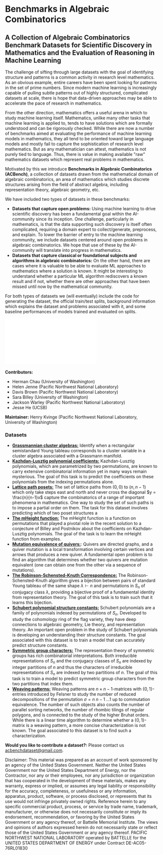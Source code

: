 # Benchmarks in Algebraic Combinatorics
## A Collection of Algebraic Combinatorics Benchmark Datasets for Scientific Discovery in Mathematics and the Evaluation of Reasoning in Machine Learning

The challenge of sifting through large datasets with the goal of identifying structure and patterns is a common activity in research level mathematics. As an obvious example, entire careers have been spent looking for patterns in the set of prime numbers. Since modern machine learning is increasingly capable of pulling subtle patterns out of highly structured, complicated datasets at scale, there is hope that data-driven approaches may be able to accelerate the pace of research in mathematics.

From the other direction, mathematics offers a useful arena in which to study machine learning itself. Mathematics, unlike many other tasks that machine learning is applied to, tends to have solutions which are formally understood and can be rigorously checked. While there are now a number of benchmarks aimed at evaluating the performance of machine learning models in mathematics, they all tend to be oriented toward large language models and mostly fail to capture the sophistication of research level mathematics. But as any mathematician can attest, mathematics is not purely tied to language. Thus, there is value in making available "raw" mathematics datasets which represent real problems in mathematics.

Motivated by this we introduce **Benchmarks in Algebraic Combinatorics (ACBench)**, a collection of datasets drawn from the mathematical domain of algebraic combinatorics, an area of mathematics which studies discrete structures arising from the field of abstract algebra, including representation theory, algebraic geometry, etc.

We have included two types of datasets in these benchmarks:
- **Datasets that capture open problems:** Using machine learning to drive scientific discovery has been a fundamental goal within the AI-community since its inception. One challenge, particularly in mathematics, is that the data supporting such discovery is itself often complicated, requiring a domain expert to collect/generate, preprocess, and explain. To lower the barrier of entry to the machine learning community, we include datasets centered around open problems in algebraic combinatorics. We hope that use of these by the AI-community will translate into progress in mathematics. 
- **Datasets that capture classical or foundational subjects and algorithms in algebraic combinatorics:** On the other hand, there are cases where it is valuable to be able to evaluate ML approaches to mathematics where a solution is known. It might be interesting to understand whether a particular ML algorithm rediscovers a known result and if not, whether there are other approaches that have been missed until now by the mathematical community.


For both types of datasets we (will eventually) include the code for generating the dataset, the official train/test splits, background information which explains the dataset and problems associated with it, and some baseline performances of models trained and evaluated on splits.

![A visualization of some of tasks included in this collection](fig-data-visualization.pdf)

**Contributors:**
- Herman Chau (University of Washington)
- Helen Jenne (Pacific Northwest National Laboratory)
- Davis Brown (Pacific Northwest National Laboratory)
- Sara Billey (University of Washington)
- Jackson Warley (Pacific Northwest National Laboratory)
- Jesse He (UCSB)

**Maintainer:** Henry Kvinge (Pacific Northwest National Laboratory, University of Washington)

### Datasets
- [**Grassmannian cluster algebras:**](https://github.com/pnnl/ML4AlgComb/tree/master/grassmannian_cluster_algebras) Identify when a rectangular semistandard Young tableau corresponds to a cluster variable in a cluster algebra associated with a Grassmann manifold.
- [**Kazhdan-Lusztig polynomial coefficients:**](https://github.com/pnnl/ML4AlgComb/tree/master/kl-polynomial_coefficients) Kazhdan-Lusztig polynomials, which are parametrized by two permutations, are known to carry extensive combinatorial information yet in many ways remain mysterious. The goal of this task is to predict the coefficients on these polynomials from the indexing permutations alone.
- [**Lattice path posets:**](https://github.com/pnnl/ML4AlgComb/tree/master/lattice_path_posets) The set of lattice paths from $(0,0)$ to $(n,n-1)$ which only take steps east and north and never cross the diagonal $y = \frac{n}{n-1}x$ capture the combinatorics of a range of important phenomena in mathematics. One way to study the set of such paths is to impose a partial order on them. The task for this dataset involves predicting which of two poset structures a
- [**The mHeight function:**](https://github.com/pnnl/ML4AlgComb/tree/master/mheight_function) The mHeight function is a function on permutations that played a pivotal role in the recent solution to a conjecture of Billey and Postnikov about the coefficients on Kazhdan-Lusztig polynomials. The goal of the task is to learn the mHeight function from examples.
- [**Mutation equivalence of quivers:**](https://github.com/pnnl/ML4AlgComb/tree/master/quiver_mutation_equivalence): Quivers are directed graphs, and a quiver mutation is a local transformation involving certain vertices and arrows that produces a new quiver. A fundamental open problem is to find an algorithm that determines whether two quivers are mutation equivalent (one can obtain one from the other via a sequence of mutations).
- [**The Robinson-Schensted-Knuth Correspondence:**](https://github.com/pnnl/ML4AlgComb/tree/master/rsk) The Robinson-Schensted-Knuth algorithm gives a bijection between pairs of standard Young tableau of the same shape $\lambda \vdash n$ and permutations in $S_n$ of conjugacy class $\lambda$, providing a bijective proof of a fundamental identity from representation theory. The goal of this task is to train such that it learns this bijection.
- [**Schubert polynomial structure constants:**](https://github.com/pnnl/ML4AlgComb/tree/master/schubert_polynomial_structure) Schubert polynomials are a family of polynomials indexed by permutations of $S_n$. Developed to study the cohomology ring of the flag variety, they have deep connections to algebraic geometry, Lie theory, and representation theory. An important open problem in the study of Schubert polynomials is developing an understanding their structure constants. The goal associated with this dataset is to train a model that can accurately predict structure constants.
- [**Symmetric group characters:**](https://github.com/pnnl/ML4AlgComb/tree/master/symmetric_group_character) The representation theory of symmetric groups has rich combinatorial interpretations. Both irreducible representations of $S_n$ and the conjugacy classes of $S_n$ are indexed by integer partitions of $n$ and thus the characters of irreducible representations of $S_n$ are indexed by two partitions of $n$. The goal of this task is to train a model to predict symmetric group characters from the two partitions that index them.
- [**Weaving patterns:**](https://github.com/pnnl/ML4AlgComb/tree/master/weaving_patterns) Weaving patterns are $n \times n-1$-matrices with $\{0,1\}$-entries introduced by Felsner to study the number of reduced decompositions of the permutation $\sigma = n \; n-1 \; \ldots 1$ up to commutation equivalence. The number of such objects also counts the number of parallel sorting networks, the number of rhombic tilings of regular polygons, and is connected to the study of the higher Bruhat orders. While there is a linear time algorithm to determine whether a $\{0,1\}$-matrix is a weaving pattern, a more concise characterization is not known. The goal associated to this dataset is to find such a characterization.

**Would you like to contribute a dataset?:** Please contact us acbenchdataset@gmail.com.

Disclaimer:
This material was prepared as an account of work sponsored by an agency of the United States Government.  Neither the United States Government nor the United States Department of Energy, nor the Contractor, nor any or their employees, nor any jurisdiction or organization that has cooperated in the development of these materials, makes any warranty, express or implied, or assumes any legal liability or responsibility for the accuracy, completeness, or usefulness or any information, apparatus, product, software, or process disclosed, or represents that its use would not infringe privately owned rights.
Reference herein to any specific commercial product, process, or service by trade name, trademark, manufacturer, or otherwise does not necessarily constitute or imply its endorsement, recommendation, or favoring by the United States Government or any agency thereof, or Battelle Memorial Institute. The views and opinions of authors expressed herein do not necessarily state or reflect those of the United States Government or any agency thereof.
PACIFIC NORTHWEST NATIONAL LABORATORY
operated by
BATTELLE
for the
UNITED STATES DEPARTMENT OF ENERGY
under Contract DE-AC05-76RL01830
